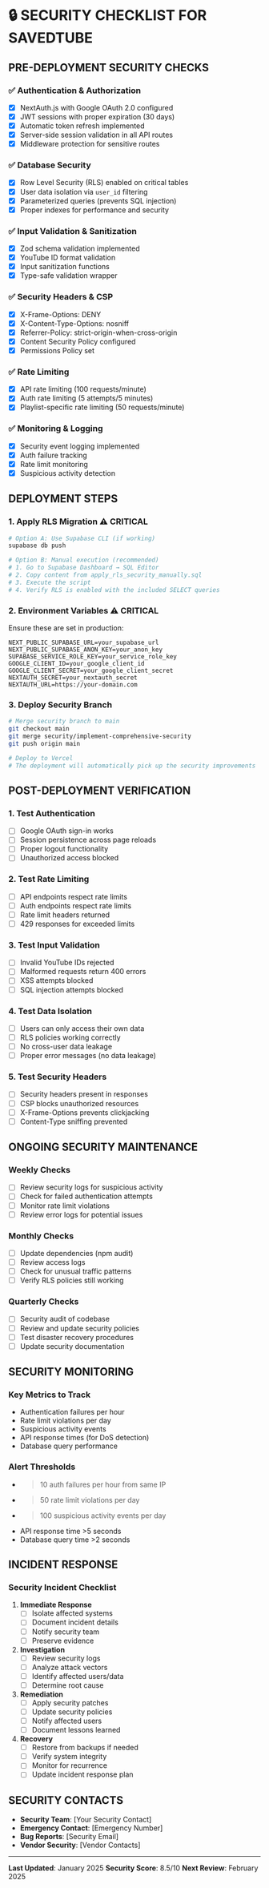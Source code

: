 # 🔒 SECURITY CHECKLIST FOR SAVEDTUBE

## **PRE-DEPLOYMENT SECURITY CHECKS**

### ✅ **Authentication & Authorization**
- [x] NextAuth.js with Google OAuth 2.0 configured
- [x] JWT sessions with proper expiration (30 days)
- [x] Automatic token refresh implemented
- [x] Server-side session validation in all API routes
- [x] Middleware protection for sensitive routes

### ✅ **Database Security**
- [x] Row Level Security (RLS) enabled on critical tables
- [x] User data isolation via `user_id` filtering
- [x] Parameterized queries (prevents SQL injection)
- [x] Proper indexes for performance and security

### ✅ **Input Validation & Sanitization**
- [x] Zod schema validation implemented
- [x] YouTube ID format validation
- [x] Input sanitization functions
- [x] Type-safe validation wrapper

### ✅ **Security Headers & CSP**
- [x] X-Frame-Options: DENY
- [x] X-Content-Type-Options: nosniff
- [x] Referrer-Policy: strict-origin-when-cross-origin
- [x] Content Security Policy configured
- [x] Permissions Policy set

### ✅ **Rate Limiting**
- [x] API rate limiting (100 requests/minute)
- [x] Auth rate limiting (5 attempts/5 minutes)
- [x] Playlist-specific rate limiting (50 requests/minute)

### ✅ **Monitoring & Logging**
- [x] Security event logging implemented
- [x] Auth failure tracking
- [x] Rate limit monitoring
- [x] Suspicious activity detection

## **DEPLOYMENT STEPS**

### 1. **Apply RLS Migration** ⚠️ **CRITICAL**
```bash
# Option A: Use Supabase CLI (if working)
supabase db push

# Option B: Manual execution (recommended)
# 1. Go to Supabase Dashboard → SQL Editor
# 2. Copy content from apply_rls_security_manually.sql
# 3. Execute the script
# 4. Verify RLS is enabled with the included SELECT queries
```

### 2. **Environment Variables** ⚠️ **CRITICAL**
Ensure these are set in production:
```env
NEXT_PUBLIC_SUPABASE_URL=your_supabase_url
NEXT_PUBLIC_SUPABASE_ANON_KEY=your_anon_key
SUPABASE_SERVICE_ROLE_KEY=your_service_role_key
GOOGLE_CLIENT_ID=your_google_client_id
GOOGLE_CLIENT_SECRET=your_google_client_secret
NEXTAUTH_SECRET=your_nextauth_secret
NEXTAUTH_URL=https://your-domain.com
```

### 3. **Deploy Security Branch**
```bash
# Merge security branch to main
git checkout main
git merge security/implement-comprehensive-security
git push origin main

# Deploy to Vercel
# The deployment will automatically pick up the security improvements
```

## **POST-DEPLOYMENT VERIFICATION**

### 1. **Test Authentication**
- [ ] Google OAuth sign-in works
- [ ] Session persistence across page reloads
- [ ] Proper logout functionality
- [ ] Unauthorized access blocked

### 2. **Test Rate Limiting**
- [ ] API endpoints respect rate limits
- [ ] Auth endpoints respect rate limits
- [ ] Rate limit headers returned
- [ ] 429 responses for exceeded limits

### 3. **Test Input Validation**
- [ ] Invalid YouTube IDs rejected
- [ ] Malformed requests return 400 errors
- [ ] XSS attempts blocked
- [ ] SQL injection attempts blocked

### 4. **Test Data Isolation**
- [ ] Users can only access their own data
- [ ] RLS policies working correctly
- [ ] No cross-user data leakage
- [ ] Proper error messages (no data leakage)

### 5. **Test Security Headers**
- [ ] Security headers present in responses
- [ ] CSP blocks unauthorized resources
- [ ] X-Frame-Options prevents clickjacking
- [ ] Content-Type sniffing prevented

## **ONGOING SECURITY MAINTENANCE**

### **Weekly Checks**
- [ ] Review security logs for suspicious activity
- [ ] Check for failed authentication attempts
- [ ] Monitor rate limit violations
- [ ] Review error logs for potential issues

### **Monthly Checks**
- [ ] Update dependencies (npm audit)
- [ ] Review access logs
- [ ] Check for unusual traffic patterns
- [ ] Verify RLS policies still working

### **Quarterly Checks**
- [ ] Security audit of codebase
- [ ] Review and update security policies
- [ ] Test disaster recovery procedures
- [ ] Update security documentation

## **SECURITY MONITORING**

### **Key Metrics to Track**
- Authentication failures per hour
- Rate limit violations per day
- Suspicious activity events
- API response times (for DoS detection)
- Database query performance

### **Alert Thresholds**
- >10 auth failures per hour from same IP
- >50 rate limit violations per day
- >100 suspicious activity events per day
- API response time >5 seconds
- Database query time >2 seconds

## **INCIDENT RESPONSE**

### **Security Incident Checklist**
1. **Immediate Response**
   - [ ] Isolate affected systems
   - [ ] Document incident details
   - [ ] Notify security team
   - [ ] Preserve evidence

2. **Investigation**
   - [ ] Review security logs
   - [ ] Analyze attack vectors
   - [ ] Identify affected users/data
   - [ ] Determine root cause

3. **Remediation**
   - [ ] Apply security patches
   - [ ] Update security policies
   - [ ] Notify affected users
   - [ ] Document lessons learned

4. **Recovery**
   - [ ] Restore from backups if needed
   - [ ] Verify system integrity
   - [ ] Monitor for recurrence
   - [ ] Update incident response plan

## **SECURITY CONTACTS**

- **Security Team**: [Your Security Contact]
- **Emergency Contact**: [Emergency Number]
- **Bug Reports**: [Security Email]
- **Vendor Security**: [Vendor Contacts]

---

**Last Updated**: January 2025
**Security Score**: 8.5/10
**Next Review**: February 2025
